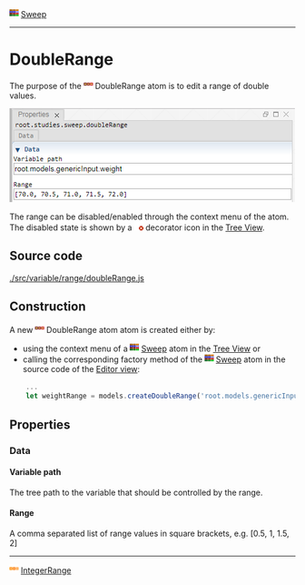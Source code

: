 ![](../../../../icons/sweep.png) [Sweep](../../study/sweep/sweep.md)

----

# DoubleRange
	
The purpose of the ![](../../../../icons/doubleRange.png) DoubleRange atom is to edit a range of double values. 
		
![](../../../images/doubleRange.png)

The range can be disabled/enabled through the context menu of the atom. The disabled state is shown by a ![](../../../../icons/disabled.png) decorator icon in the [Tree View](../../../views/treeView.md).
		
## Source code

[./src/variable/range/doubleRange.js](../../../../src/variable/range/doubleRange.js)

## Construction
		
A new ![](../../../../icons/doubleRange.png) DoubleRange atom atom is created either by: 

* using the context menu of a ![](../../../../icons/sweep.png) [Sweep](../../study/sweep/sweep.md) atom in the [Tree View](../../../views/treeView.md) or
* calling the corresponding factory method of the ![](../../../../icons/sweep.png) [Sweep](../../study/sweep/sweep.md) atom in the source code of the [Editor view](../../../views/editorView.md):

```javascript
    ...
    let weightRange = models.createDoubleRange('root.models.genericInput.weight',[70.0, 70.5, 71.0, 71.5, 72.0]);	     
```						
		
## Properties

### Data

#### Variable path

The tree path to the variable that should be controlled by the range.

#### Range

A comma separated list of range values in square brackets, e.g. [0.5, 1, 1.5, 2]

----

![](../../../../icons/integerRange.png) [IntegerRange](./integerRange.md) 

